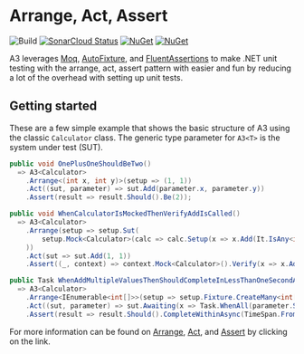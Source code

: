 # Arrange, Act, Assert

![Build](https://github.com/smokedlinq/A3/workflows/Build/badge.svg)
[![SonarCloud Status](https://sonarcloud.io/api/project_badges/measure?project=smokedlinq_A3&metric=alert_status)](https://sonarcloud.io/dashboard?id=smokedlinq_A3)
[![NuGet](https://img.shields.io/nuget/dt/A3.svg)](https://www.nuget.org/packages/A3)
[![NuGet](https://img.shields.io/nuget/vpre/A3.svg)](https://www.nuget.org/packages/A3)

A3 leverages [Moq](https://github.com/moq/moq4), [AutoFixture](https://github.com/AutoFixture/AutoFixture), and [FluentAssertions](https://github.com/fluentassertions/fluentassertions/) to make .NET unit testing with the arrange, act, assert pattern with easier and fun by reducing a lot of the overhead with setting up unit tests.

## Getting started

These are a few simple example that shows the basic structure of A3 using the classic `Calculator` class. The generic type parameter for `A3<T>` is the system under test (SUT).

```csharp
public void OnePlusOneShouldBeTwo()
  => A3<Calculator>
    .Arrange<(int x, int y)>(setup => (1, 1))
    .Act((sut, parameter) => sut.Add(parameter.x, parameter.y))
    .Assert(result => result.Should().Be(2));

public void WhenCalculatorIsMockedThenVerifyAddIsCalled()
  => A3<Calculator>
    .Arrange(setup => setup.Sut(
        setup.Mock<Calculator>(calc => calc.Setup(x => x.Add(It.IsAny<int>(), It.IsAny<int>()).Returns(setup.Fixture.Create<int>())))
    ))
    .Act(sut => sut.Add(1, 1))
    .Assert((_, context) => context.Mock<Calculator>().Verify(x => x.Add(It.IsAny<int>(), It.IsAny<int>()));

public Task WhenAddMultipleValuesThenShouldCompleteInLessThanOneSecondAsync()
  => A3<Calculator>
    .Arrange<IEnumerable<int[]>>(setup => setup.Fixture.CreateMany<int[]>())
    .Act((sut, parameter) => sut.Awaiting(x => Task.WhenAll(parameter.Select(x => sut.AddAsync(x)))))
    .Assert(result => result.Should().CompleteWithinAsync(TimeSpan.FromSeconds(1)));
```

For more information can be found on [Arrange](docs/arrange.md), [Act](docs/act.md), and [Assert](docs/assert.md) by clicking on the link.
